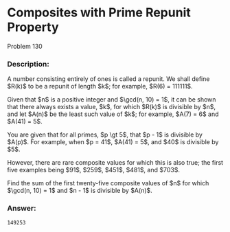 # Composites with Prime Repunit Property
Problem 130
### Description:
<p>A number consisting entirely of ones is called a repunit. We shall define $R(k)$ to be a repunit of length $k$; for example, $R(6) = 111111$.</p>
<p>Given that $n$ is a positive integer and $\gcd(n, 10) = 1$, it can be shown that there always exists a value, $k$, for which $R(k)$ is divisible by $n$, and let $A(n)$ be the least such value of $k$; for example, $A(7) = 6$ and $A(41) = 5$.</p>
<p>You are given that for all primes, $p \gt 5$, that $p - 1$ is divisible by $A(p)$. For example, when $p = 41$, $A(41) = 5$, and $40$ is divisible by $5$.</p>
<p>However, there are rare composite values for which this is also true; the first five examples being $91$, $259$, $451$, $481$, and $703$.</p>
<p>Find the sum of the first twenty-five composite values of $n$ for which $\gcd(n, 10) = 1$ and $n - 1$ is divisible by $A(n)$.</p>


### Answer:
```
149253
```
